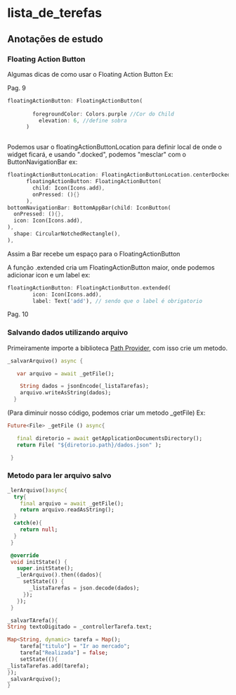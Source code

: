 # lista_de_terefas
## Anotações de estudo

### Floating Action Button

Algumas dicas de como usar o Floating Action Button
Ex:

Pag. 9
```dart
floatingActionButton: FloatingActionButton(
        
        foregroundColor: Colors.purple //Cor do Child
          elevation: 6, //define sobra
      )
      
```

Podemos usar o floatingActionButtonLocation para definir local de onde o widget ficará, e usando ".docked",
podemos "mesclar" com o ButtonNavigationBar
ex:
```dart
floatingActionButtonLocation: FloatingActionButtonLocation.centerDocked,
      floatingActionButton: FloatingActionButton(
        child: Icon(Icons.add),
        onPressed: (){}
      ),
bottomNavigationBar: BottomAppBar(child: IconButton(
  onPressed: (){},
  icon: Icon(Icons.add),
),
  shape: CircularNotchedRectangle(),
),
```

Assim a Bar recebe um espaço para o FloatingActionButton

A função .extended cria um FloatingActionButton maior, onde podemos adicionar icon e um label
ex:
```dart
floatingActionButton: FloatingActionButton.extended(
        icon: Icon(Icons.add),
        label: Text('add'), // sendo que o label é obrigatorio
```

Pag. 10

### Salvando dados utilizando arquivo

Primeiramente importe a biblioteca [Path Provider](https://pub.dev/packages/path_provider), com isso crie um metodo.

```dart
_salvarArquivo() async {

   var arquivo = await _getFile();

    String dados = jsonEncode(_listaTarefas);
    arquivo.writeAsString(dados);
  }
```

(Para diminuir nosso código, podemos criar um metodo _getFile)
Ex:
```dart
Future<File> _getFile () async{

   final diretorio = await getApplicationDocumentsDirectory();
   return File( "${diretorio.path}/dados.json" );

 }
 ```

### Metodo para ler arquivo salvo

 ```dart
 _lerArquivo()async{
   try{
     final arquivo = await _getFile();
     return arquivo.readAsString();
   }
   catch(e){
     return null;
   }
  }

  @override
  void initState() {
    super.initState();
    _lerArquivo().then((dados){
      setState(() {
        _listaTarefas = json.decode(dados);
      });
    });
  }
  ```

```dart
_salvarTArefa(){
String textoDigitado = _controllerTarefa.text;

Map<String, dynamic> tarefa = Map();
    tarefa["titulo"] = "Ir ao mercado";
    tarefa["Realizada"] = false;
    setState((){
_listaTarefas.add(tarefa);
});
_salvarArquivo();
}
```
